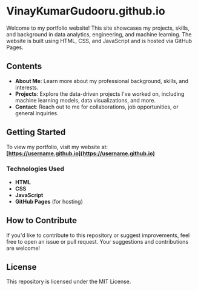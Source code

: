 # VinayKumarGudooru.github.io

Welcome to my portfolio website! This site showcases my projects, skills, and background in data analytics, engineering, and machine learning. The website is built using HTML, CSS, and JavaScript and is hosted via GitHub Pages.

## Contents

- **About Me**: Learn more about my professional background, skills, and interests.
- **Projects**: Explore the data-driven projects I've worked on, including machine learning models, data visualizations, and more.
- **Contact**: Reach out to me for collaborations, job opportunities, or general inquiries.

## Getting Started

To view my portfolio, visit my website at:  
**[https://username.github.io](https://username.github.io)**

### Technologies Used
- **HTML**
- **CSS**
- **JavaScript**
- **GitHub Pages** (for hosting)

## How to Contribute

If you'd like to contribute to this repository or suggest improvements, feel free to open an issue or pull request. Your suggestions and contributions are welcome!

## License

This repository is licensed under the MIT License.
